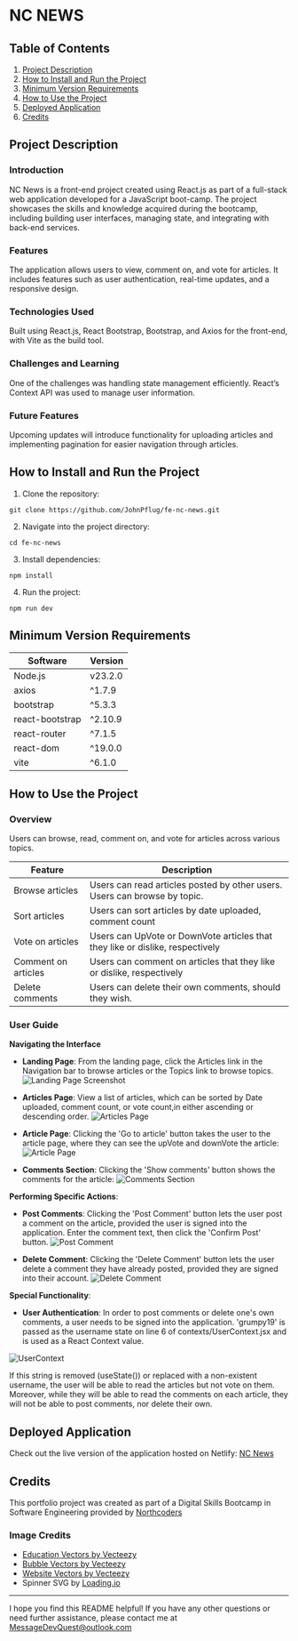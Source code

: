 # NC NEWS

## Table of Contents
1. [Project Description](#project-description)
2. [How to Install and Run the Project](#how-to-install-and-run-the-project)
3. [Minimum Version Requirements](#minimum-version-requirements)
4. [How to Use the Project](#how-to-use-the-project)
5. [Deployed Application](#deployed-application)
6. [Credits](#credits)

## Project Description
### Introduction
NC News is a front-end project created using React.js as part of a full-stack web application developed for a JavaScript boot-camp. The project showcases the skills and knowledge acquired during the bootcamp, including building user interfaces, managing state, and integrating with back-end services.

### Features
The application allows users to view, comment on, and vote for articles. It includes features such as user authentication, real-time updates, and a responsive design.

### Technologies Used
Built using React.js, React Bootstrap, Bootstrap, and Axios for the front-end, with Vite as the build tool.

### Challenges and Learning
One of the challenges was handling state management efficiently. React’s Context API was used to manage user information.

### Future Features
Upcoming updates will introduce functionality for uploading articles and implementing pagination for easier navigation through articles.

## How to Install and Run the Project

1. Clone the repository:
```
git clone https://github.com/JohnPflug/fe-nc-news.git
```

2. Navigate into the project directory:
```
cd fe-nc-news
```

3. Install dependencies:
```
npm install
```

4. Run the project:
```
npm run dev
```

## Minimum Version Requirements

| Software                | Version   |
|-------------------------|-----------|
| Node.js                 | v23.2.0   |
| axios                   | ^1.7.9    |
| bootstrap               | ^5.3.3    |
| react-bootstrap         | ^2.10.9   |
| react-router            | ^7.1.5    |
| react-dom               | ^19.0.0   |
| vite                    | ^6.1.0    |

## How to Use the Project
### Overview
Users can browse, read, comment on, and vote for articles across various topics.

| Feature             | Description                                                                  |
|---------------------|------------------------------------------------------------------------------|
| Browse articles     | Users can read articles posted by other users. Users can browse by topic.    |
| Sort articles       | Users can sort articles by date uploaded, comment count                      |
| Vote on articles    | Users can UpVote or DownVote articles that they like or dislike, respectively|
| Comment on articles | Users can comment on articles that they like or dislike, respectively        |
| Delete comments     | Users can delete their own comments, should they wish.                       |

### User Guide
 **Navigating the Interface**
   - **Landing Page**: From the landing page, click the Articles link in the Navigation bar to browse articles or the Topics link to browse topics.
   ![Landing Page Screenshot](src/assets/landing_page.png)

   - **Articles Page**: View a list of articles, which can be sorted by Date uploaded, comment count, or vote count,in either ascending or descending order.
   ![Articles Page](src/assets/articles.png)

   - **Article Page**: Clicking the 'Go to article' button takes the user to the article page, where they can see the upVote and downVote the article:
   ![Article Page](src/assets/article.png)
   
   - **Comments Section**: Clicking the 'Show comments' button shows the comments for the article:
   ![Comments Section](src/assets/comments.png)

**Performing Specific Actions**:
   - **Post Comments**: Clicking the 'Post Comment' button lets the user post a comment on the article, provided the user is signed into the application. Enter the comment text, then click the 'Confirm Post' button.
   ![Post Comment](src/assets/post_comment.png)

   - **Delete Comment**: Clicking the 'Delete Comment' button lets the user delete a comment they have already posted, provided they are signed into their account.
   ![Delete Comment](src/assets/delete_comment.png)

**Special Functionality**:
   - **User Authentication**: In order to post comments or delete one's own comments, a user needs to be signed into the application. 'grumpy19' is passed as the username state on line 6 of contexts/UserContext.jsx and is used as a React Context value.

   ![UserContext](src/assets/user_context.png)

   If this string is removed (useState()) or replaced with a non-existent username, the user will be able to read the articles but not vote on them. Moreover, while they will be able to read the comments on each article, they will not be able to post comments, nor delete their own.

## Deployed Application
Check out the live version of the application hosted on Netlify:
[NC News](https://jpt-nc-news.netlify.app/)

## Credits
This portfolio project was created as part of a Digital Skills Bootcamp in Software Engineering provided by [Northcoders](https://northcoders.com/)

### Image Credits
- [Education Vectors by Vecteezy](https://www.vecteezy.com/free-vector/education)
- [Bubble Vectors by Vecteezy](https://www.vecteezy.com/free-vector/bubble)
- [Website Vectors by Vecteezy](https://www.vecteezy.com/free-vector/website)
- Spinner SVG by [Loading.io](https://loading.io/)

---
I hope you find this README helpful! If you have any other questions or need further assistance, please contact me at MessageDevQuest@outlook.com